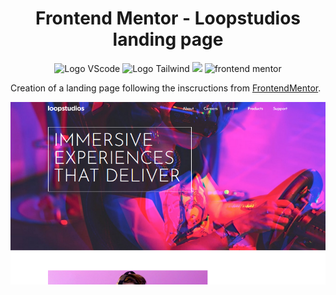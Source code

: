 <h1 align="center"> Frontend Mentor - Loopstudios landing page </h1>

<p align="center">
    <img src="https://img.shields.io/badge/Visual_Studio_Code-0078D4?style=for-the-badge&logo=visual%20studio%20code&logoColor=white" alt="Logo VScode">
    <img src="https://img.shields.io/badge/Tailwind_CSS-38B2AC?style=for-the-badge&logo=tailwind-css&logoColor=white" alt="Logo Tailwind">
    <img src="https://img.shields.io/badge/React-20232A?style=for-the-badge&logo=react&logoColor=61DAFB">
    <img src="https://img.shields.io/badge/Frontend_Mentor-5C2D91?style=for-the-badge&logoColor=white&logo=Frontend-Mentor&logoColor=white" alt="frontend mentor"/>
</p>

Creation of a landing page following the inscructions from [FrontendMentor](https://www.frontendmentor.io/challenges/loopstudios-landing-page-N88J5Onjw).

![Landing page](src/assets/images/loopstudio.png)